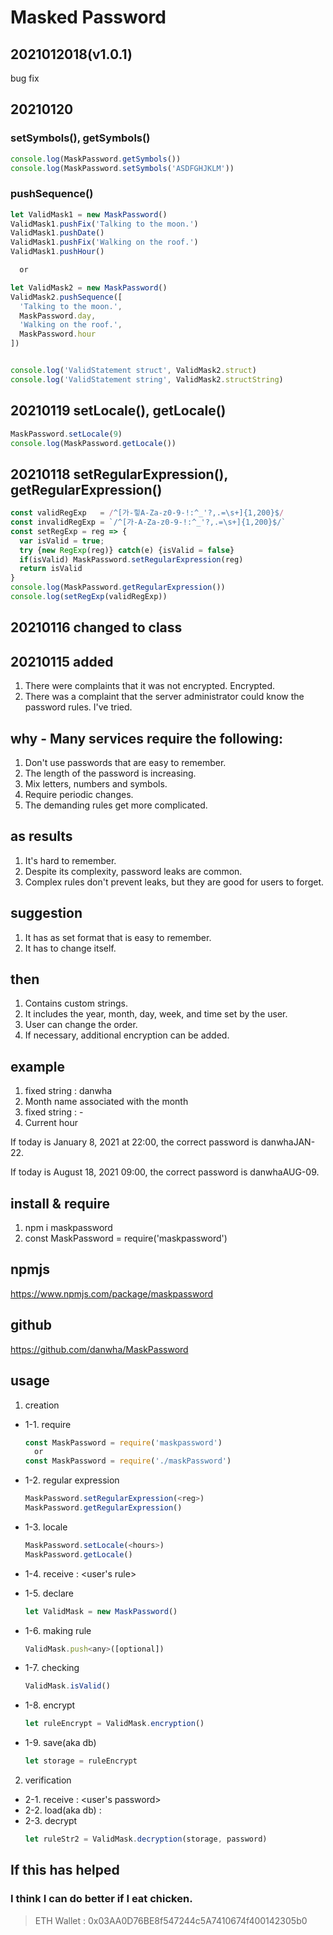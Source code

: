 
# Masked Password

## 2021012018(v1.0.1)
  bug fix

## 20210120 
  ### setSymbols(), getSymbols()
  ```javascript
  console.log(MaskPassword.getSymbols())
  console.log(MaskPassword.setSymbols('ASDFGHJKLM'))
  ```
  ### pushSequence()
  ```javascript
  let ValidMask1 = new MaskPassword()
  ValidMask1.pushFix('Talking to the moon.')
  ValidMask1.pushDate()
  ValidMask1.pushFix('Walking on the roof.')
  ValidMask1.pushHour()
  
    or

  let ValidMask2 = new MaskPassword()
  ValidMask2.pushSequence([
    'Talking to the moon.',
    MaskPassword.day,
    'Walking on the roof.',
    MaskPassword.hour
  ])


  console.log('ValidStatement struct', ValidMask2.struct)
  console.log('ValidStatement string', ValidMask2.structString)
  ```

## 20210119 setLocale(), getLocale()
  ```javascript
  MaskPassword.setLocale(9)
  console.log(MaskPassword.getLocale())
  ```

## 20210118 setRegularExpression(), getRegularExpression()
  ```javascript
  const validRegExp   = /^[가-힣A-Za-z0-9-!:^_'?,.=\s+]{1,200}$/
  const invalidRegExp = `/^[가-A-Za-z0-9-!:^_'?,.=\s+]{1,200}$/`
  const setRegExp = reg => {
    var isValid = true;
    try {new RegExp(reg)} catch(e) {isValid = false}
    if(isValid) MaskPassword.setRegularExpression(reg)
    return isValid
  }
  console.log(MaskPassword.getRegularExpression())
  console.log(setRegExp(validRegExp))
  ```

## 20210116 changed to class
## 20210115 added 
  1. There were complaints that it was not encrypted. Encrypted.
  2. There was a complaint that the server administrator could know the password rules. I've tried.

## why - Many services require the following:
  1. Don't use passwords that are easy to remember.
  2. The length of the password is increasing.
  3. Mix letters, numbers and symbols.
  4. Require periodic changes.
  5. The demanding rules get more complicated.

## as results
  1. It's hard to remember.
  2. Despite its complexity, password leaks are common.
  3. Complex rules don't prevent leaks, but they are good for users to forget.

## suggestion
  1. It has as set format that is easy to remember.
  2. It has to change itself.

## then
  1. Contains custom strings.
  2. It includes the year, month, day, week, and time set by the user.
  3. User can change the order.
  4. If necessary, additional encryption can be added.

## example
  1. fixed string : danwha
  2. Month name associated with the month
  3. fixed string : -
  4. Current hour

  If today is January 8, 2021 at 22:00, the correct password is danwhaJAN-22.

  If today is August 18, 2021 09:00, the correct password is danwhaAUG-09.

## install & require
  1. npm i maskpassword
  2. const MaskPassword = require('maskpassword')

## npmjs
  https://www.npmjs.com/package/maskpassword

## github
  https://github.com/danwha/MaskPassword

## usage
  1. creation
  * 1-1. require
    ```javascript
    const MaskPassword = require('maskpassword')
      or
    const MaskPassword = require('./maskPassword')
    ```
  * 1-2. regular expression
    ```javascript
    MaskPassword.setRegularExpression(<reg>)
    MaskPassword.getRegularExpression()
    ```
  * 1-3. locale
    ```javascript
    MaskPassword.setLocale(<hours>)
    MaskPassword.getLocale()
    ```

  * 1-4. receive        : <user's rule>
  * 1-5. declare
    ```javascript
    let ValidMask = new MaskPassword()
    ```
  * 1-6. making rule
    ```javascript
    ValidMask.push<any>([optional])
    ```
  * 1-7. checking
    ```javascript
    ValidMask.isValid()
    ```
  * 1-8. encrypt
    ```javascript
    let ruleEncrypt = ValidMask.encryption()
    ```
  * 1-9. save(aka db)
    ```javascript
    let storage = ruleEncrypt
    ```
  2. verification
  * 2-1. receive        : <user's password>
  * 2-2. load(aka db)   : 
  * 2-3. decrypt
    ```javascript
    let ruleStr2 = ValidMask.decryption(storage, password)
    ```

## If this has helped
  ### I think I can do better if I eat chicken.
  > ETH Wallet : 0x03AA0D76BE8f547244c5A7410674f400142305b0
